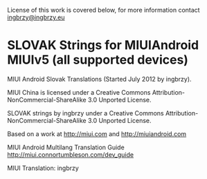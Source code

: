 License of this work is covered below, for more information contact ingbrzy@ingbrzy.eu
                                                                 
SLOVAK Strings for MIUIAndroid MIUIv5 (all supported devices)
============================================

MIUI Android Slovak Translations (Started July 2012 by ingbrzy). 

MIUI China is licensed under a Creative Commons Attribution-NonCommercial-ShareAlike 3.0 Unported License. 

SLOVAK strings by ingbrzy under a Creative Commons Attribution-NonCommercial-ShareAlike 3.0 Unported License.

Based on a work at http://miui.com and http://miuiandroid.com

MIUI Android Multilang Translation Guide http://miui.connortumbleson.com/dev_guide

MIUI Translation: ingbrzy
